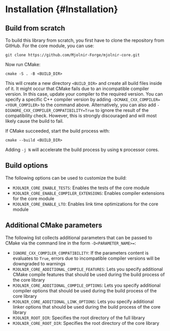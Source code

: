 # Installation {#Installation}

## Build from scratch

To build this library from scratch, you first have to clone the repository from GitHub.
For the core module, you can use:

~~~
git clone https://github.com/Mjolnir-Forge/mjolnir-core.git
~~~

Now run CMake:

~~~
cmake -S . -B <BUILD_DIR>
~~~

This will create a new directory `<BUILD_DIR>` and create all build files inside of it.
It might occur that CMake fails due to an incompatible compiler version.
In this case, update your compiler to the required version.
You can specify a specific C++ compiler version by adding 
`-DCMAKE_CXX_COMPILER=<YOUR_COMPILER>` to the command above.
Alternatively, you can also add `-DIGNORE_CXX_COMPILER_COMPATIBILITY=True` to ignore the
result of the compatibility check.
However, this is strongly discouraged and will most likely cause the build to fail.

If CMake succeeded, start the build process with:

~~~
cmake --build <BUILD_DIR>
~~~

Adding `-j N` will accelerate the build process by using `N` processor cores.

## Build options

The following options can be used to customize the build:


- `MJOLNIR_CORE_ENABLE_TESTS`: Enables the tests of the core module
- `MJOLNIR_CORE_ENABLE_COMPILER_EXTENSIONS`: Enables compiler extensions for the core module
- `MJOLNIR_CORE_ENABLE_LTO`: Enables link time optimizations for the core module

## Additional CMake parameters

The following list collects additional parameters that can be passed to CMake via the
command line in the form `-D<PARAMETER_NAME>=`:

- `IGNORE_CXX_COMPILER_COMPATIBILITY`: If the parameters content is evaluates to `True`, 
  errors due to incompatible compiler versions will be downgraded to warnings
- `MJOLNIR_CORE_ADDITIONAL_COMPILE_FEATURES`: Lets you specify additional CMake compile 
  features that should be used during the build process of the core library
- `MJOLNIR_CORE_ADDITIONAL_COMPILE_OPTIONS`: Lets you specify additional compiler 
  options that should be used during the build process of the core library
- `MJOLNIR_CORE_ADDITIONAL_LINK_OPTIONS`: Lets you specify additional linker 
  options that should be used during the build process of the core library
- `MJOLNIR_ROOT_DIR`: Specifies the root directory of the full library
- `MJOLNIR_CORE_ROOT_DIR`: Specifies the root directory of the core library
